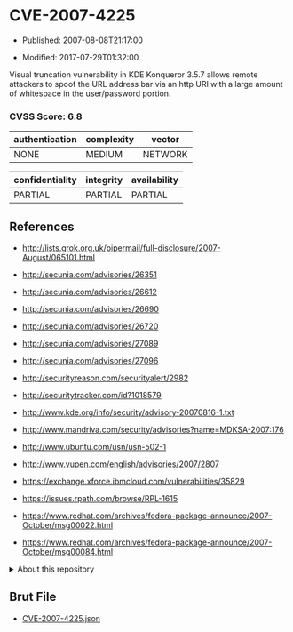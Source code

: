 # CVE-2007-4225

- Published: 2007-08-08T21:17:00

- Modified: 2017-07-29T01:32:00

Visual truncation vulnerability in KDE Konqueror 3.5.7 allows remote attackers to spoof the URL address bar via an http URI with a large amount of whitespace in the user/password portion.

### CVSS Score: **6.8**

| authentication | complexity | vector |
| --- | --- | --- |
| NONE | MEDIUM | NETWORK |

| confidentiality | integrity | availability |
| --- | --- | --- |
| PARTIAL | PARTIAL | PARTIAL |

## References

* http://lists.grok.org.uk/pipermail/full-disclosure/2007-August/065101.html

* http://secunia.com/advisories/26351

* http://secunia.com/advisories/26612

* http://secunia.com/advisories/26690

* http://secunia.com/advisories/26720

* http://secunia.com/advisories/27089

* http://secunia.com/advisories/27096

* http://securityreason.com/securityalert/2982

* http://securitytracker.com/id?1018579

* http://www.kde.org/info/security/advisory-20070816-1.txt

* http://www.mandriva.com/security/advisories?name=MDKSA-2007:176

* http://www.ubuntu.com/usn/usn-502-1

* http://www.vupen.com/english/advisories/2007/2807

* https://exchange.xforce.ibmcloud.com/vulnerabilities/35829

* https://issues.rpath.com/browse/RPL-1615

* https://www.redhat.com/archives/fedora-package-announce/2007-October/msg00022.html

* https://www.redhat.com/archives/fedora-package-announce/2007-October/msg00084.html

<details>
<summary>About this repository</summary> 

  This repository is part of the project [Live Hack CVE](https://github.com/Live-Hack-CVE). Main website can be found [www.live-hack.org](https://www.live-hack.org) 
  
  Made by [Sn0wAlice](https://github.com/Sn0wAlice) for the people that care about security and need to have a feed of the latest CVEs. Hope you enjoy it, don't forget to star the repo and follow me on [Twitter](https://twitter.com/Sn0wAlice) and [Github](https://github.com/Sn0wAlice). And that is my [personnal website](https://www.alice-snow.me/)

  - [Home Page](https://github.com/Live-Hack-CVE)
  - [Framework](https://github.com/Live-Hack-CVE/cve-framework)
  - [CVE database](https://github.com/Live-Hack-CVE/full_database)
  - [Changelog](https://github.com/Live-Hack-CVE/Changelog)
</details>

## Brut File

* [CVE-2007-4225.json](https://raw.githubusercontent.com/Live-Hack-CVE/full_database/main/cves/2007/CVE-2007-4225.json)

